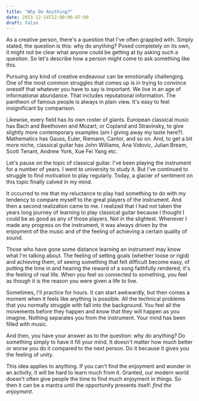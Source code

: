 ```yaml
---
title: "Why Do Anything?"
date: 2023-12-14T12:00:00-07:00
draft: false
---
```


As a creative person, there's a question that I've often grappled with.  Simply
stated, the question is this: why do anything?  Posed completely on its own, it
might not be clear what anyone could be getting at by asking such a question.
So let's describe how a person might come to ask something like this.

Pursuing any kind of creative endeavour can be emotionally challenging.  One of
the most common struggles that comes up is in trying to convince oneself that
whatever you have to say is important.  We live in an age of informational
abundance.  That includes reputational information.  The pantheon of famous
people is always in plain view.  It's easy to feel insignificant by comparison.  

Likewise, every field has its own roster of giants.  European classical music
has Bach and Beethoven and Mozart; or Copland and Stravinsky, to give slightly
more contemporary examples (am I giving away my taste here?).  Mathematics has
Gauss, Euler, Riemann, Cantor, and so on.  And, to get a bit more niche,
classical guitar has John Williams, Ana Vidovic, Julian Bream, Scott Tenant,
Andrew York, Xue Fei Yang etc. 

Let's pause on the topic of classical guitar.  I've been playing the instrument
for a number of years.  I went to university to study it.  But I've continued
to struggle to find motivation to play regularly.  Today, a glacier of
sentiment on this topic finally calved in my mind.

It occurred to me that my reluctance to play had something to do with my
tendency to compare myself to the great players of the instrument.  And then a
second realization came to me.  I realized that I had not taken the years long
journey of learning to play classical guitar because I thought I could be as
good as any of those players.  Not in the slightest.  Whenever I made any
progress on the instrument, it was always driven by the enjoyment of the music
and of the feeling of achieving a certain quality of sound.

Those who have gone some distance learning an instrument may know what I'm
talking about.  The feeling of setting goals (whether loose or rigid) and
achieving them, of seeing something that felt difficult become easy, of putting
the time in and hearing the reward of a song faithfully rendered; it's the
feeling of real life.  When you feel so connected to something, you feel as
though it is the reason you were given a life to live.

Sometimes, I'll practice for hours.  It can start awkwardly, but then comes a
moment when it feels like anything is possible.  All the technical problems
that you normally struggle with fall into the background.  You feel all the
movements before they happen and *know* that they will happen as you imagine.
Nothing separates you from the instrument.  Your mind has been filled with
music.

And then, you have your answer as to the question: why do anything?  Do
something simply to have it fill your mind.  It doesn't matter how much better
or worse you do it compared to the next person.  Do it because it gives you the
feeling of unity.

This idea applies to anything.  If you can't find the enjoyment and wonder in
an activity, it will be hard to learn much from it.  Granted, our modern world
doesn't often give people the time to find much enjoyment in things.  So then
it can be a mantra until the opportunity presents itself: *find the enjoyment*.
